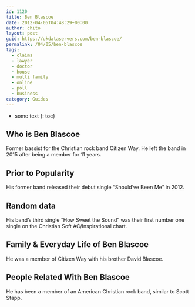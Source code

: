 ```yaml
---
id: 1120
title: Ben Blascoe
date: 2012-04-05T04:48:29+00:00
author: chito
layout: post
guid: https://ukdataservers.com/ben-blascoe/
permalink: /04/05/ben-blascoe
tags:
  - claims
  - lawyer
  - doctor
  - house
  - multi family
  - online
  - poll
  - business
category: Guides
---
```


* some text
{: toc}


## Who is  Ben Blascoe
                  
                  
                  
Former bassist for the Christian rock band Citizen Way. He left the band in 2015 after being a member for 11 years. 
                  
                
                
                
## Prior to Popularity 
                  
                  
                  
His former band released their debut single &#8220;Should&#8217;ve Been Me&#8221; in 2012. 
                  
                
                
                
## Random data 
                  
                  
                  
His band&#8217;s third single &#8220;How Sweet the Sound&#8221; was their first number one single on the Christian Soft AC/Inspirational chart. 
                  
                
                
                
## Family & Everyday Life of Ben Blascoe
                  
                  
                  
He was a member of Citizen Way with his brother David Blascoe. 
                  
                
                
                
## People Related With  Ben Blascoe
                  
                  
                  
He has been a member of an American Christian rock band, similar to Scott Stapp. 
                  
                
              
            
          
          
          
    
    
  
